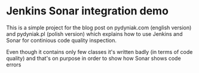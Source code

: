 # Jenkins Sonar integration demo
This is a simple project for the blog post on pydyniak.com (english version) and pydyniak.pl (polish version) which explains how to use Jenkins and Sonar for continious code quality inspection.

Even though it contains only few classes it's written badly (in terms of code quality) and that's on purpose in order to show how Sonar shows code errors
